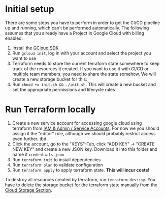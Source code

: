 # Initial setup

There are some steps you have to perform in order to get the CI/CD pipeline up and running, which can't be performed automatically.
The following assumes that you already have a Project in Google Cloud with billing enabled.

1. Install the [GCloud SDK](https://cloud.google.com/sdk/docs/install)
2. Run `gcloud init`, log in with your account and select the project you want to use
3. Terraform needs to store the current terraform state somewhere to keep track of the resources it created. If you want to use it with CI/CD or multiple team members, you need to share the state somehow. We will create a new storage bucket for this:
4. Run `chmod +x init.sh && ./init.sh`. This will create a new bucket and set the appropriate permissions and lifecycle rules

# Run Terraform locally

1. Create a new service account for accessing google cloud using terraform from [IAM & Admin / Service Accounts](https://console.cloud.google.com/iam-admin/serviceaccounts). For now we you should assign it the "editor" role, although we should probably restrict access even further. tbd.
2. Click the account, go to the "KEYS"-Tab, click "ADD KEY" -> "CREATE NEW KEY" and create a new JSON key. Download it into this folder and name it `credentials.json`
3. Run `terraform init` to install dependencies
4. Run `terraform plan` to validate configuration
5. Run `terraform apply` to apply terraform state. **This will incur costs!**

To destroy all resources created by terraform, run `terraform destroy`. You have to delete the storage bucket for the terraform state manually from the [Cloud Storage Section](https://console.cloud.google.com/storage/browser).
